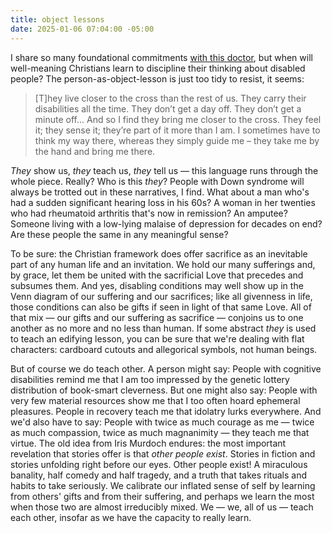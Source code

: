 ```yaml
---
title: object lessons
date: 2025-01-06 07:04:00 -05:00
---
```


I share so many foundational commitments [with this doctor](https://www.plough.com/en/topics/community/education/schooling-me-the-surgeon), but when will well-meaning Christians learn to discipline their thinking about disabled people? The person-as-object-lesson is just too tidy to resist, it seems: 

>[T]hey live closer to the cross than the rest of us. They carry their disabilities all the time. They don’t get a day off. They don’t get a minute off... And so I find they bring me closer to the cross. They feel it; they sense it; they’re part of it more than I am. I sometimes have to think my way there, whereas they simply guide me – they take me by the hand and bring me there.

*They* show us, *they* teach us, *they* tell us — this language runs through the whole piece. Really? Who is this *they*? People with Down syndrome will always be trotted out in these narratives, I find. What about a man who's had a sudden significant hearing loss in his 60s? A woman in her twenties who had rheumatoid arthritis that's now in remission? An amputee? Someone living with a low-lying malaise of depression for decades on end? Are these people the same in any meaningful sense?

To be sure: the Christian framework does offer sacrifice as an inevitable part of any human life and an invitation. We hold our many sufferings and, by grace, let them be united with the sacrificial Love that precedes and subsumes them. And yes, disabling conditions may well show up in the Venn diagram of our suffering and our sacrifices; like all givenness in life, those conditions can also be gifts if seen in light of that same Love. All of that mix — our gifts and our suffering as sacrifice — conjoins us to one another as no more and no less than human. If some abstract *they* is used to teach an edifying lesson, you can be sure that we're dealing with flat characters: cardboard cutouts and allegorical symbols, not human beings. 

But of course we do teach other. A person might say: People with cognitive disabilities remind me that I am too impressed by the genetic lottery distribution of book-smart cleverness. But one might also say: People with very few material resources show me that I too often hoard ephemeral pleasures. People in recovery teach me that idolatry lurks everywhere. And we'd also have to say: People with twice as much courage as me — twice as much compassion, twice as much magnanimity — they teach me that virtue. The old idea from Iris Murdoch endures: the most important revelation that stories offer is that *other people exist*. Stories in fiction and stories unfolding right before our eyes. Other people exist! A miraculous banality, half comedy and half tragedy, and a truth that takes rituals and habits to take seriously. We calibrate our inflated sense of self by learning from others' gifts and from their suffering, and perhaps we learn the most when those two are almost irreducibly mixed. We — we, all of us — teach each other, insofar as we have the capacity to really learn. 




